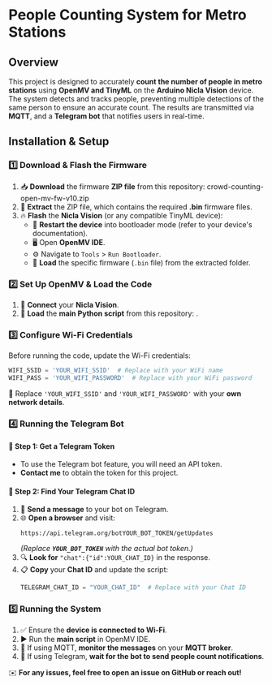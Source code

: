 # People Counting System for Metro Stations

## Overview

This project is designed to accurately **count the number of people in metro stations** using **OpenMV and TinyML** on the **Arduino Nicla Vision** device. The system detects and tracks people, preventing multiple detections of the same person to ensure an accurate count. The results are transmitted via **MQTT**, and a **Telegram bot** that notifies users in real-time.

## Installation & Setup

### 1️⃣ Download & Flash the Firmware

1. 📥 **Download** the firmware **ZIP file** from this repository: crowd-counting-open-mv-fw-v10.zip
2. 📂 **Extract** the ZIP file, which contains the required **.bin** firmware files.
3. 🔥 **Flash** the **Nicla Vision** (or any compatible TinyML device):
   - 🔄 **Restart the device** into bootloader mode (refer to your device's documentation).
   - 🖥️ Open **OpenMV IDE**.
   - ⚙️ Navigate to `Tools` > `Run Bootloader`.
   - 📌 **Load** the specific firmware (`.bin` file) from the extracted folder.


### 2️⃣ Set Up OpenMV & Load the Code
1. 🔌 **Connect** your **Nicla Vision**.
2. 📜 **Load** the **main Python script** from this repository: .

### 3️⃣ Configure Wi-Fi Credentials

Before running the code, update the Wi-Fi credentials:

```python
WIFI_SSID = 'YOUR_WIFI_SSID'  # Replace with your WiFi name
WIFI_PASS = 'YOUR_WIFI_PASSWORD'  # Replace with your WiFi password
```

🔹 Replace `'YOUR_WIFI_SSID'` and `'YOUR_WIFI_PASSWORD'` with your **own network details**.

### 4️⃣ Running the Telegram Bot

#### 🔹 Step 1: Get a Telegram Token

- To use the Telegram bot feature, you will need an API token.
- **Contact me** to obtain the token for this project.

#### 🔹 Step 2: Find Your Telegram Chat ID

1. 📩 **Send a message** to your bot on Telegram.
2. 🌐 **Open a browser** and visit:
   ```
   https://api.telegram.org/botYOUR_BOT_TOKEN/getUpdates
   ```
   *(Replace **`YOUR_BOT_TOKEN`** with the actual bot token.)*
3. 🔍 **Look for** `"chat":{"id":YOUR_CHAT_ID}` in the response.
4. 📋 **Copy** your **Chat ID** and update the script:
   ```python
   TELEGRAM_CHAT_ID = "YOUR_CHAT_ID"  # Replace with your Chat ID
   ```

### 5️⃣ Running the System

1. ✅ Ensure the **device is connected to Wi-Fi**.
2. ▶️ Run the **main script** in OpenMV IDE.
3. 📡 If using MQTT, **monitor the messages** on your **MQTT broker**.
4. 📲 If using Telegram, **wait for the bot to send** **people count notifications**.


✉️ **For any issues, feel free to open an issue on GitHub or reach out!**

